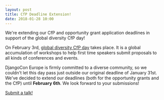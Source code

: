 ```yaml
---
layout: post
title: CfP Deadline Extension!
date: 2018-01-28 10:00
---
```


We're extending our CfP and opportunity grant application deadlines in support of the global diversity CfP day!

<!-- more -->

On February 3rd, [global diversity CfP day](https://www.globaldiversitycfpday.com/) takes place. It is a global
accumulation of workshops to help first time speakers submit proposals to all kinds of conferences and events.

DjangoCon Europe is firmly committed to a diverse community, so we couldn't let this day pass just outside our original
deadline of January 31st. We've decided to extend our deadlines (both for the opportunity grants and the CfP) until
**February 6th**. We look forward to your submissions!

<div class="information-buttons">
  <a class="information" href="https://2018.djangocontent.eu/hd/cfp">
    Submit a talk!
  </a>
</div>
